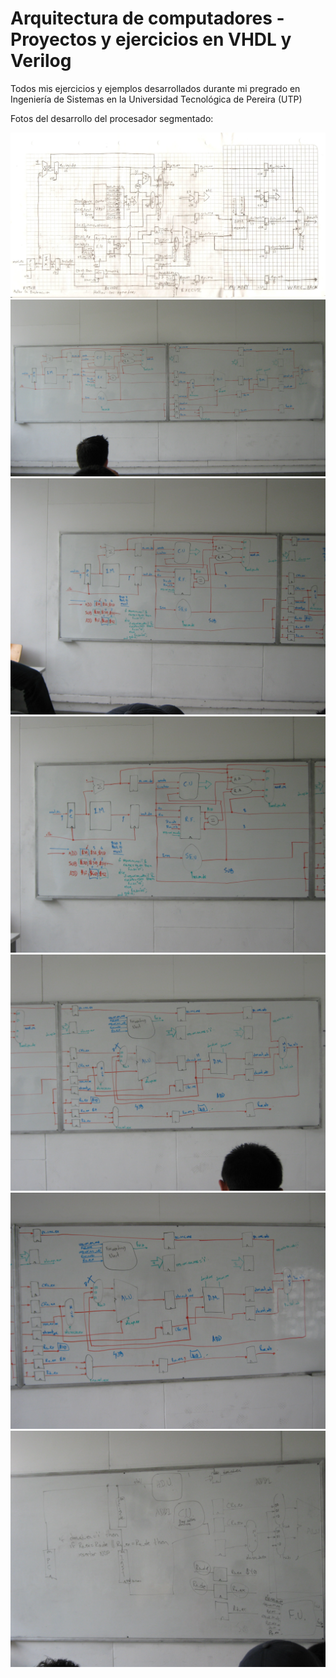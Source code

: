 # Arquitectura de computadores - Proyectos y ejercicios en VHDL y Verilog

Todos mis ejercicios y ejemplos desarrollados durante mi pregrado en Ingeniería de Sistemas en la Universidad Tecnológica de Pereira (UTP)

Fotos del desarrollo del procesador segmentado:

![Procesador Segmentado Xergio](segmented_processor_scheme/Procesador_Segmentado_Xergio.jpg)
![1](segmented_processor_scheme/1.jpg)
![2](segmented_processor_scheme/2.jpg)
![3](segmented_processor_scheme/3.jpg)
![4](segmented_processor_scheme/4.jpg)
![5](segmented_processor_scheme/5.jpg)
![6](segmented_processor_scheme/6.jpg)